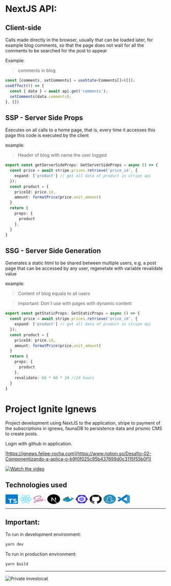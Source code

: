 
# NextJS API:

## Client-side
Calls made directly in the browser, usually that can be loaded later, for example blog comments, so that the page does not wait for all the comments to be searched for the post to appear

Example: 
> comments in blog

```typescript
const [comments, setComments] = useState<Comments[]>([]);
useEffect(() => {
  const { data } = await api.get('comments');
  setComments(data.comments);
}, [])
```

## SSP - Server Side Props
Executes on all calls to a home page, that is, every time it accesses this page this code is executed by the client

example:
> Header of blog with name the user logged

```typescript
export const getServerSideProps: GetServerSideProps = async () => {
  const price = await stripe.prices.retrieve('price_id', {
    expand: ['product'] // get all data of product in stripe api
  });
  const product = {
    priceId: price.id,
    amount: formatPrice(price.unit_amount)
  }
  return {
    props: {
      product
    },
  }
}
```

## SSG - Server Side Generation
Generates a static html to be shared between multiple users, e.g. a post page that can be accessed by any user, regenetate with variable revalidate value

example:
> Content of blog equala to all users

> important:  Don`t use with pages with dynamic content

```typescript
export const getStaticProps: GetStaticProps = async () => {
  const price = await stripe.prices.retrieve('price_id', {
    expand: ['product'] // get all data of product in stripe api
  });
  const product = {
    priceId: price.id,
    amount: formatPrice(price.unit_amount)
  }
  return {
    props: {
      product
    },
    revalidate: 60 * 60 * 24 //24 hours
  }
}
```
# Project Ignite Ignews

Project development using NextJS to the application, stripe to payment of the subscriptions in ignews, faunaDB to persistence data and prismic CMS to create posts.

Login with github in application.

[https://ignews.felipe-rocha.com](https://www.notion.so/Desafio-02-Componentizando-a-aplica-o-b9f0f025c95b437699d0c3115f55b0f1)

[![Watch the video](https://cdn.loom.com/sessions/thumbnails/a7552f09f443438daa98571cb706130d-with-play.gif)](https://www.loom.com/share/a7552f09f443438daa98571cb706130d)


## Technologies used
<div style="display:inline-block">
<img align="center" alt="Typescript" height="30" width="40" src="https://raw.githubusercontent.com/devicons/devicon/master/icons/typescript/typescript-original.svg">
<img align="center" alt="React" height="30" width="40" src="https://raw.githubusercontent.com/devicons/devicon/master/icons/react/react-original.svg">
<img align="center" alt="SASS" height="30" width="40" src="https://raw.githubusercontent.com/devicons/devicon/master/icons/sass/sass-original.svg">
<img align="center" alt="NextJS" height="30" width="40" src="https://raw.githubusercontent.com/devicons/devicon/master/icons/nextjs/nextjs-original.svg">
<img align="center" alt="Docker" height="30" width="40" src="https://raw.githubusercontent.com/devicons/devicon/master/icons/docker/docker-original.svg">
<img align="center" alt="Eslint" height="30" width="40" src="https://raw.githubusercontent.com/devicons/devicon/master/icons/eslint/eslint-original.svg">
<img align="center" alt="Github" height="30" width="40" src="https://raw.githubusercontent.com/devicons/devicon/master/icons/github/github-original.svg">
<img align="center" alt="Yarn" height="30" width="40" src="https://raw.githubusercontent.com/devicons/devicon/master/icons/yarn/yarn-original.svg">
<img align="center" alt="Vscode" height="30" width="40" src="https://raw.githubusercontent.com/devicons/devicon/master/icons/vscode/vscode-original.svg">
</div>

---

## Important:

To run in development environment:
```zsh
yarn dev
```

To run in production environment:
```zsh
yarn build
```

---

![Private investocat](https://octodex.github.com/images/privateinvestocat.jpg)